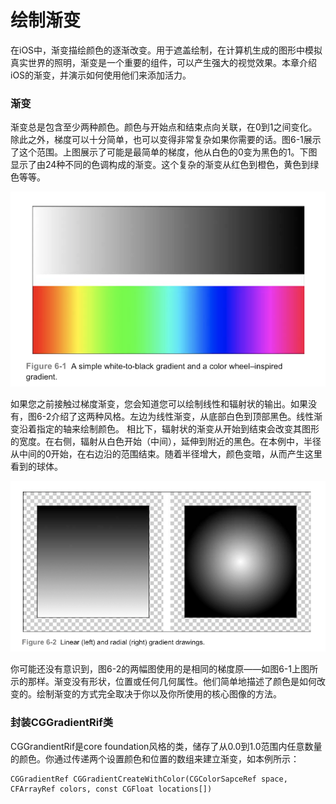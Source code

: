 # 绘制渐变

在iOS中，渐变描绘颜色的逐渐改变。用于遮盖绘制，在计算机生成的图形中模拟真实世界的照明，渐变是一个重要的组件，可以产生强大的视觉效果。本章介绍iOS的渐变，并演示如何使用他们来添加活力。

### 渐变
渐变总是包含至少两种颜色。颜色与开始点和结束点向关联，在0到1之间变化。除此之外，梯度可以十分简单，也可以变得非常复杂如果你需要的话。图6-1展示了这个范围。上图展示了可能是最简单的梯度，他从白色的0变为黑色的1。下图显示了由24种不同的色调构成的渐变。这个复杂的渐变从红色到橙色，黄色到绿色等等。

<img src="./6-1.png" alt="图6-1" title="图6.1" width="700"/>

如果您之前接触过梯度渐变，您会知道您可以绘制线性和辐射状的输出。如果没有，图6-2介绍了这两种风格。左边为线性渐变，从底部白色到顶部黑色。线性渐变沿着指定的轴来绘制颜色。
相比下，辐射状的渐变从开始到结束会改变其图形的宽度。在右侧，辐射从白色开始（中间），延伸到附近的黑色。在本例中，半径从中间的0开始，在右边沿的范围结束。随着半径增大，颜色变暗，从而产生这里看到的球体。

<img src="./6-2.png" alt="图6-2" title="图6.2" width="700"/>

你可能还没有意识到，图6-2的两幅图使用的是相同的梯度原——如图6-1上图所示的那样。渐变没有形状，位置或任何几何属性。他们简单地描述了颜色是如何改变的。绘制渐变的方式完全取决于你以及你所使用的核心图像的方法。

### 封装CGGradientRif类
CGGrandientRif是core foundation风格的类，储存了从0.0到1.0范围内任意数量的颜色。你通过传递两个设置颜色和位置的数组来建立渐变，如本例所示：

```
CGGradientRef CGGradientCreateWithColor(CGColorSapceRef space, CFArrayRef colors, const CGFloat locations[])
```


